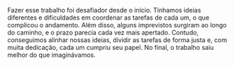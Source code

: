 Fazer esse trabalho foi desafiador desde o início. Tínhamos ideias diferentes e dificuldades em coordenar as tarefas de cada um, o que complicou o andamento. Além disso, alguns imprevistos surgiram ao longo do caminho, e o prazo parecia cada vez mais apertado. Contudo, conseguimos alinhar nossas ideias, dividir as tarefas de forma justa e, com muita dedicação, cada um cumpriu seu papel. No final, o trabalho saiu melhor do que imaginávamos.
